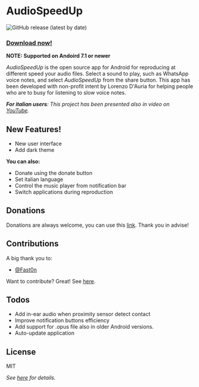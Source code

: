 # AudioSpeedUp 
![GitHub release (latest by date)](https://img.shields.io/github/v/release/bonsky97/AudioSpeedUp?style=social)
### [**Download now!**](https://github.com/bonsky97/AudioSpeedUp/releases/latest/download/AudioSpeedUp.apk) 

**NOTE: Supported on Andoird 7.1 or newer**

*AudioSpeedUp* is the open source app for Android for reproducing at different speed your audio files. Select a sound to play, such as WhatsApp voice notes, and select *AudioSpeedUp* from the share button. This app has been developed with non-profit intent by Lorenzo D'Auria for helping people who are to busy for listening to slow voice notes.

_**For italian users**: This project has been presented also in video on [YouTube](https://youtu.be/IKIYfGBtt2g)._

## New Features!

  - New user interface
  - Add dark theme

**You can also:**
  - Donate using the donate button
  - Set italian language
  - Control the music player from notification bar
  - Switch applications during reproduction
  
## Donations

Donations are always welcome, you can use this [link](https://paypal.me/AudioSpeedUp). Thank you in advise!

## Contributions

A big thank you to:

 - [@Fast0n](https://github.com/fast0n)

Want to contribute? Great! See [here](https://github.com/bonsky97/AudioSpeedUp/blob/master/AudioSpeedUp/CONTRIBUTING.md).

## Todos
 
 - Add in-ear audio when proximity sensor detect contact
 - Improve notification buttons efficiency
 - Add support for .opus file also in older Android versions.
 - Auto-update application

License
----
MIT

_See [here](https://github.com/bonsky97/AudioSpeedUp/blob/master/LICENSE) for details._